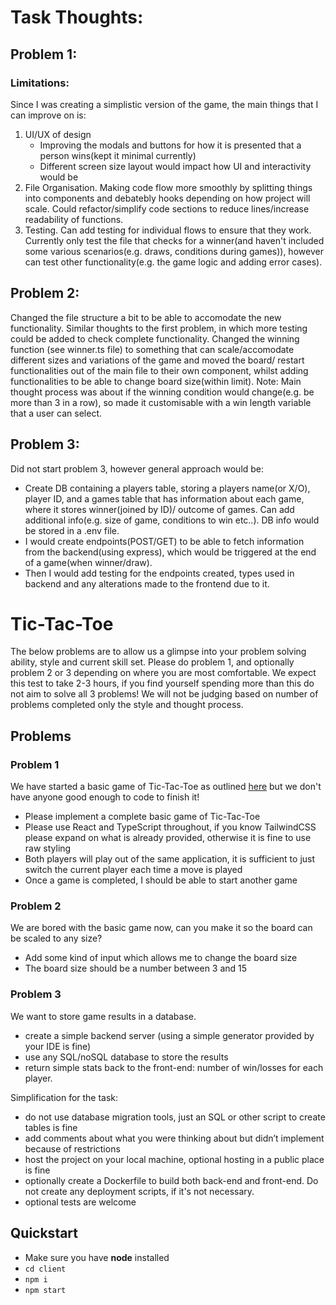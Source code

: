 # Task Thoughts:

## Problem 1: 
### Limitations: 
Since I was creating a simplistic version of the game, the main things that I can improve on is: 
1. UI/UX of design
    - Improving the modals and buttons for how it is presented that a person wins(kept it minimal currently)
    - Different screen size layout would impact how UI and interactivity would be
2. File Organisation. Making code flow more smoothly by splitting things into components and debatebly hooks depending on how project will scale. Could refactor/simplify code sections to reduce lines/increase readability of functions. 
3. Testing. Can add testing for individual flows to ensure that they work. Currently only test the file that checks for a winner(and haven't included some various scenarios(e.g. draws, conditions during games)), however can test other functionality(e.g. the game logic and adding error cases). 


## Problem 2: 
Changed the file structure a bit to be able to accomodate the new functionality. Similar thoughts to the first problem, in which more testing could be added to check complete functionality. Changed the winning function (see winner.ts file) to something that can scale/accomodate different sizes and variations of the game and moved the board/ restart functionalities out of the main file to their own component, whilst adding functionalities to be able to change board size(within limit). 
Note: Main thought process was about if the winning condition would change(e.g. be more than 3 in a row), so made it customisable with a win length variable that a user can select. 

## Problem 3:
 Did not start problem 3, however general approach would be: 
- Create DB containing a players table, storing a players name(or X/O), player ID, and a games table that has information about each game, where it stores winner(joined by ID)/ outcome of games. Can add additional info(e.g. size of game, conditions to win etc..). DB info would be stored in a .env file.  
- I would create endpoints(POST/GET) to be able to fetch information from the backend(using express), which would be triggered at the end of a game(when winner/draw).
- Then I would add testing for the endpoints created, types used in backend and any alterations made to the frontend due to it.    
# Tic-Tac-Toe
The below problems are to allow us a glimpse into your problem solving ability, style and current skill set. Please do problem 1, and optionally problem 2 or 3 depending on where you are most comfortable. We expect this test to take 2-3 hours, if you find yourself spending more than this do not aim to solve all 3 problems! We will not be judging based on number of problems completed only the style and thought process.

## Problems
### Problem 1
We have started a basic game of Tic-Tac-Toe as outlined [here](https://en.wikipedia.org/wiki/Tic-tac-toe) but we don't have anyone good enough to code to finish it! 
- Please implement a complete basic game of Tic-Tac-Toe
- Please use React and TypeScript throughout, if you know TailwindCSS please expand on what is already provided, otherwise it is fine to use raw styling 
- Both players will play out of the same application, it is sufficient to just switch the current player each time a move is played
- Once a game is completed, I should be able to start another game 


### Problem 2
We are bored with the basic game now, can you make it so the board can be scaled to any size? 
- Add some kind of input which allows me to change the board size
- The board size should be a number between 3 and 15 

### Problem 3
We want to store game results in a database.
- create a simple backend server (using a simple generator provided by your IDE is fine)
- use any SQL/noSQL database to store the results
- return simple stats back to the front-end: number of win/losses for each player.

Simplification for the task:
- do not use database migration tools, just an SQL or other script to create tables is fine
- add comments about what you were thinking about but didn’t implement because of restrictions
- host the project on your local machine, optional hosting in a public place is fine
- optionally create a Dockerfile to build both back-end and front-end. Do not create any deployment scripts, if it's not necessary.
- optional tests are welcome


## Quickstart
- Make sure you have **node** installed
- `cd client`
- `npm i`
- `npm start`
